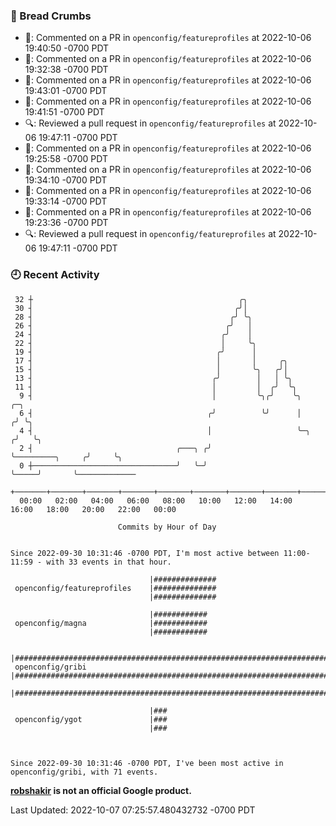 ### 🍞 Bread Crumbs

 * 💬: Commented on a PR in  `openconfig/featureprofiles` at 2022-10-06 19:40:50 -0700 PDT
 * 💬: Commented on a PR in  `openconfig/featureprofiles` at 2022-10-06 19:32:38 -0700 PDT
 * 💬: Commented on a PR in  `openconfig/featureprofiles` at 2022-10-06 19:43:01 -0700 PDT
 * 💬: Commented on a PR in  `openconfig/featureprofiles` at 2022-10-06 19:41:51 -0700 PDT
 * 🔍: Reviewed a pull request in  `openconfig/featureprofiles` at 2022-10-06 19:47:11 -0700 PDT
 * 💬: Commented on a PR in  `openconfig/featureprofiles` at 2022-10-06 19:25:58 -0700 PDT
 * 💬: Commented on a PR in  `openconfig/featureprofiles` at 2022-10-06 19:34:10 -0700 PDT
 * 💬: Commented on a PR in  `openconfig/featureprofiles` at 2022-10-06 19:33:14 -0700 PDT
 * 💬: Commented on a PR in  `openconfig/featureprofiles` at 2022-10-06 19:23:36 -0700 PDT
 * 🔍: Reviewed a pull request in  `openconfig/featureprofiles` at 2022-10-06 19:47:11 -0700 PDT

### 🕘 Recent Activity
```
 32 ┼                                              ╭╮
 30 ┤                                             ╭╯│
 28 ┤                                            ╭╯ ╰╮
 26 ┤                                           ╭╯   │
 24 ┤                                          ╭╯    │
 22 ┤                                          │     ╰╮
 19 ┤                                         ╭╯      │
 17 ┤                                         │       │     ╭╮
 15 ┤                                         │       ╰╮   ╭╯│
 13 ┤                                        ╭╯        │   │ ╰╮
 11 ┤                                        │         │  ╭╯  ╰╮
  9 ┤                                        │         ╰╮╭╯    ╰╮                    ╭─╮
  6 ┤                                       ╭╯          ╰╯      │                   ╭╯ ╰╮
  4 ┤                                       │                   ╰─╮                ╭╯   ╰╮
  2 ┤                                ╭───╮ ╭╯                     ╰─────────╮     ╭╯     ╰╮
  0 ┼────────────────────────────────╯   ╰─╯                                ╰─────╯       ╰─────────────
    +───────+───────+───────+───────+───────+───────+───────+───────+───────+───────+───────+───────+────
  00:00   02:00   04:00   06:00   08:00   10:00   12:00   14:00   16:00   18:00   20:00   22:00   00:00   

						Commits by Hour of Day


Since 2022-09-30 10:31:46 -0700 PDT, I'm most active between 11:00-11:59 - with 33 events in that hour.

```



```
                               |##############
 openconfig/featureprofiles    |##############
                               |##############

                               |############
 openconfig/magna              |############
                               |############

                               |#######################################################################
 openconfig/gribi              |#######################################################################
                               |#######################################################################

                               |###
 openconfig/ygot               |###
                               |###



Since 2022-09-30 10:31:46 -0700 PDT, I've been most active in openconfig/gribi, with 71 events.

```
**[robshakir](mailto:robjs@google.com) is not an official Google product.**  


Last Updated: 2022-10-07 07:25:57.480432732 -0700 PDT
